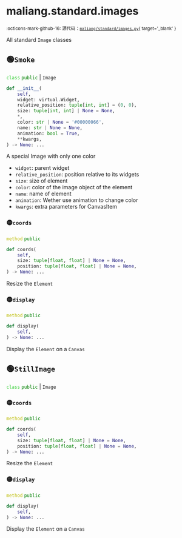 # maliang.standard.images

<small>:octicons-mark-github-16: 源代码：[`maliang/standard/images.py`](https://github.com/Xiaokang2022/maliang/blob/3.0.0/maliang/standard/images.py){ target='_blank' }</small>

All standard `Image` classes

## 🟢`Smoke`



<code style='color: limegreen;'>class</code> <code style='color: green;'>public</code> | `Image`


```python
def __init__(
    self,
    widget: virtual.Widget,
    relative_position: tuple[int, int] = (0, 0),
    size: tuple[int, int] | None = None,
    *,
    color: str | None = '#00000066',
    name: str | None = None,
    animation: bool = True,
    **kwargs,
) -> None: ...
```
A special Image with only one color

* `widget`: parent widget
* `relative_position`: position relative to its widgets
* `size`: size of element
* `color`: color of the image object of the element
* `name`: name of element
* `animation`: Wether use animation to change color
* `kwargs`: extra parameters for CanvasItem


### 🟡`coords`


<code style='color: #BBBB00;'>method</code> <code style='color: green;'>public</code>

```python
def coords(
    self,
    size: tuple[float, float] | None = None,
    position: tuple[float, float] | None = None,
) -> None: ...
```
Resize the `Element`

### 🟡`display`


<code style='color: #BBBB00;'>method</code> <code style='color: green;'>public</code>

```python
def display(
    self,
) -> None: ...
```
Display the `Element` on a `Canvas`



## 🟢`StillImage`



<code style='color: limegreen;'>class</code> <code style='color: green;'>public</code> | `Image`

### 🟡`coords`


<code style='color: #BBBB00;'>method</code> <code style='color: green;'>public</code>

```python
def coords(
    self,
    size: tuple[float, float] | None = None,
    position: tuple[float, float] | None = None,
) -> None: ...
```
Resize the `Element`

### 🟡`display`


<code style='color: #BBBB00;'>method</code> <code style='color: green;'>public</code>

```python
def display(
    self,
) -> None: ...
```
Display the `Element` on a `Canvas`



